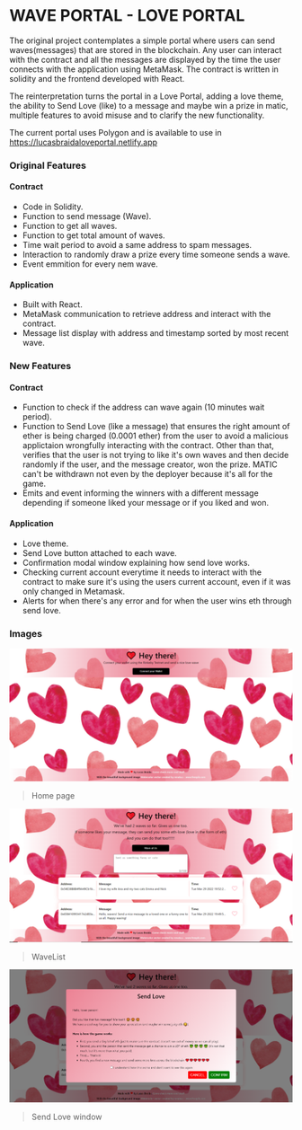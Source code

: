 # WAVE PORTAL - LOVE PORTAL

The original project contemplates a simple portal where users can send waves(messages) that are stored in the blockchain.  Any user can interact with the contract and all the messages are displayed by the time the user connects with the application using MetaMask. The contract is written in solidity and the frontend developed with React.

The reinterpretation turns the portal in a Love Portal, adding a love theme, the ability to Send Love (like) to a message and maybe win a prize in matic, multiple features to avoid misuse and to clarify the new functionality.

The current portal uses Polygon and is available to use in https://lucasbraidaloveportal.netlify.app


### Original Features

#### Contract
- Code in Solidity.
- Function to send message (Wave).
- Function to get all waves.
- Function to get total amount of waves.
- Time wait period to avoid a same address to spam messages.
- Interaction to randomly draw a prize every time someone sends a wave.
- Event emmition for every nem wave.

#### Application
- Built with React.
- MetaMask communication to retrieve address and interact with the contract.
- Message list display with address and timestamp sorted by most recent wave.

### New Features
#### Contract
- Function to check if the address can wave again (10 minutes wait period).
- Function to Send Love (like a message) that ensures the right amount of ether is being charged (0.0001 ether) from the user to avoid a malicious applictaion wrongfully interacting with the contract. Other than that, verifies that the user is not trying to like it's own waves and then decide randomly if the user, and the message creator, won the prize. MATIC can't be withdrawn not even by the deployer because it's all for the game.
- Emits and event informing the winners with a different message depending if someone liked your message or if you liked and won.

#### Application
- Love theme.
- Send Love button attached to each wave.
- Confirmation modal window explaining how send love works.
- Checking current account everytime it needs to interact with the contract to make sure it's using the users current account, even if it was only changed in Metamask.
- Alerts for when there's any error and for when the user wins eth through send love.

### Images

![](https://github.com/LucasBraida/BuildSpaceTutorials/blob/main/WavePortal/LovePortalHomePage.PNG)

> Home page

![](https://github.com/LucasBraida/BuildSpaceTutorials/blob/main/WavePortal/LovePortalWaveList.PNG)

> WaveList

![](https://github.com/LucasBraida/BuildSpaceTutorials/blob/main/WavePortal/LovePortalSendLove.PNG)

> Send Love window
